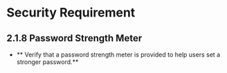 # Security Requirement
## 2.1.8 Password Strength Meter

- ** Verify that a password strength meter is provided to help users set 
a stronger password.**
